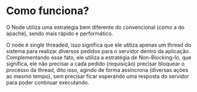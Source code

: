 # Como funciona?

O Node utiliza uma estratégia bem diferente do convencional (como a do apache), sendo mais rápido e performático.

O node é single threaded, isso significa que ele utiliza apenas um thread do sistema para realizar diversos pedidos para o servidor dentro da aplicação. Complementando esse fato, ele utiliza a estratégia de Non-Blocking-Io, que significa, ele não precisar a cada pedido (requisição) precisar bloquear o processo da thread, dito isso, agindo de forma assíncrona (diversas ações ao mesmo tempo), sem precisar ficar esperando uma resposta do servidor para poder continuar executando.
